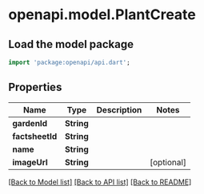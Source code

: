 # openapi.model.PlantCreate

## Load the model package
```dart
import 'package:openapi/api.dart';
```

## Properties
Name | Type | Description | Notes
------------ | ------------- | ------------- | -------------
**gardenId** | **String** |  | 
**factsheetId** | **String** |  | 
**name** | **String** |  | 
**imageUrl** | **String** |  | [optional] 

[[Back to Model list]](../README.md#documentation-for-models) [[Back to API list]](../README.md#documentation-for-api-endpoints) [[Back to README]](../README.md)


